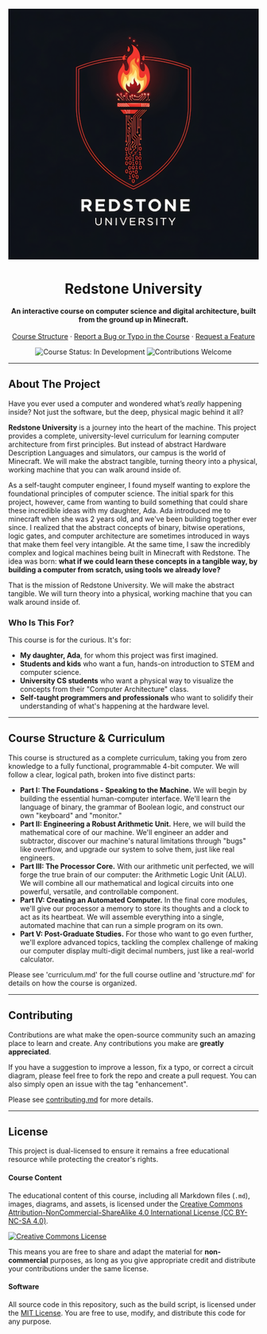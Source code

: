 <p align="center">
    <picture>
      <source media="(prefers-color-scheme: light)" srcset="assets/images/logo.png">
      <img alt="Redstone University Logo" src="assets/images/logo-dark.png">
    </picture>
</p>

<h1 align="center">Redstone University</h1>

<p align="center">
  <strong>An interactive course on computer science and digital architecture, built from the ground up in Minecraft.</strong>
  <br />
  <br />
  <a href="#️-course-structure--curriculum">Course Structure</a>
  ·
  <a href="https://github.com/fielding/redstone-university/issues">Report a Bug or Typo in the Course</a>
  ·
  <a href="https://github.com/fielding/redstone-university/issues">Request a Feature</a>
</p>

<p align="center">
  <img src="https://img.shields.io/badge/Course%20Status-In%20Development-yellow" alt="Course Status: In Development">
  <img src="https://img.shields.io/badge/Contributions-Welcome-brightgreen" alt="Contributions Welcome">
</p>

---

## About The Project

Have you ever used a computer and wondered what’s *really* happening inside? Not just the software, but the deep, physical magic behind it all?

**Redstone University** is a journey into the heart of the machine. This project provides a complete, university-level curriculum for learning computer architecture from first principles. But instead of abstract Hardware Description Languages and simulators, our campus is the world of Minecraft. We will make the abstract tangible, turning theory into a physical, working machine that you can walk around inside of.

As a self-taught computer engineer, I found myself wanting to explore the foundational principles of computer science. The initial spark for this project, however, came from wanting to build something that could share these incredible ideas with my daughter, Ada. Ada introduced me to minecraft when she was 2 years old, and we've been building together ever since. I realized that the abstract concepts of binary, bitwise operations, logic gates, and computer architecture are sometimes introduced in ways that make them feel very intangible. At the same time, I saw the incredibly complex and logical machines being built in Minecraft with Redstone. The idea was born: **what if we could learn these concepts in a tangible way, by building a computer from scratch, using tools we already love?**

That is the mission of Redstone University. We will make the abstract tangible. We will turn theory into a physical, working machine that you can walk around inside of.

### Who Is This For?

This course is for the curious. It's for:
*   **My daughter, Ada**, for whom this project was first imagined.
*   **Students and kids** who want a fun, hands-on introduction to STEM and computer science.
*   **University CS students** who want a physical way to visualize the concepts from their "Computer Architecture" class.
*   **Self-taught programmers and professionals** who want to solidify their understanding of what's happening at the hardware level.

---

## Course Structure & Curriculum

This course is structured as a complete curriculum, taking you from zero knowledge to a fully functional, programmable 4-bit computer. We will follow a clear, logical path, broken into five distinct parts:

*   **Part I: The Foundations - Speaking to the Machine.** We will begin by building the essential human-computer interface. We'll learn the language of binary, the grammar of Boolean logic, and construct our own "keyboard" and "monitor."
*   **Part II: Engineering a Robust Arithmetic Unit.** Here, we will build the mathematical core of our machine. We'll engineer an adder and subtractor, discover our machine's natural limitations through "bugs" like overflow, and upgrade our system to solve them, just like real engineers.
*   **Part III: The Processor Core.** With our arithmetic unit perfected, we will forge the true brain of our computer: the Arithmetic Logic Unit (ALU). We will combine all our mathematical and logical circuits into one powerful, versatile, and controllable component.
*   **Part IV: Creating an Automated Computer.** In the final core modules, we'll give our processor a memory to store its thoughts and a clock to act as its heartbeat. We will assemble everything into a single, automated machine that can run a simple program on its own.
*   **Part V: Post-Graduate Studies.** For those who want to go even further, we'll explore advanced topics, tackling the complex challenge of making our computer display multi-digit decimal numbers, just like a real-world calculator.


Please see 'curriculum.md' for the full course outline and 'structure.md' for details on how the course is organized.

---


## Contributing

Contributions are what make the open-source community such an amazing place to learn and create. Any contributions you make are **greatly appreciated**.

If you have a suggestion to improve a lesson, fix a typo, or correct a circuit diagram, please feel free to fork the repo and create a pull request. You can also simply open an issue with the tag "enhancement".

Please see [contributing.md](.github/CONTRIBUTING.md) for more details.

---

## License

This project is dual-licensed to ensure it remains a free educational resource while protecting the creator's rights.

#### Course Content
The educational content of this course, including all Markdown files (`.md`), images, diagrams, and assets, is licensed under the [Creative Commons Attribution-NonCommercial-ShareAlike 4.0 International License (CC BY-NC-SA 4.0)](http://creativecommons.org/licenses/by-nc-sa/4.0/).

<a rel="license" href="http://creativecommons.org/licenses/by-nc-sa/4.0/"><img alt="Creative Commons License" style="border-width:0" src="https://i.creativecommons.org/l/by-nc-sa/4.0/88x31.png" /></a>

This means you are free to share and adapt the material for **non-commercial** purposes, as long as you give appropriate credit and distribute your contributions under the same license.

#### Software
All source code in this repository, such as the build script, is licensed under the [MIT License](LICENSE). You are free to use, modify, and distribute this code for any purpose.
